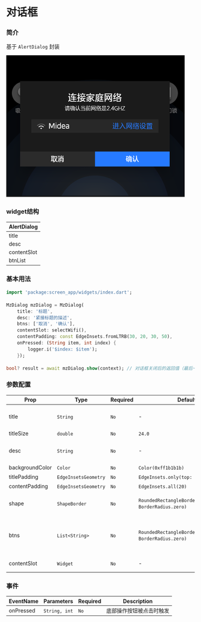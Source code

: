 # 对话框

### 简介
基于 `AlertDialog` 封装  

![示例](./imgs/dialog.png)

### widget结构
AlertDialog|
-|
title|
desc|
contentSlot|
btnList|

### 基本用法

```dart
import 'package:screen_app/widgets/index.dart';

MzDialog mzDialog = MzDialog(
    title: '标题',
    desc: '紧接标题的描述',
    btns: ['取消', '确认'],
    contentSlot: selectWifi(),
    contentPadding: const EdgeInsets.fromLTRB(30, 20, 30, 50),
    onPressed: (String item, int index) {
        logger.i('$index: $item');
    });

bool? result = await mzDialog.show(context); // 对话框关闭后的返回值（最后一个按钮返回 `true`，其余 `false`）
```

### 参数配置
| Prop | Type | Required | Default | Description |
|------|------|----------|---------|-------------|
| title | `String` |`No`| - | 标题，超出长度则截断并显示...|
| titleSize | `double` |`No`| `24.0` | 标题字号 |
| desc | `String` |`No`| - | 描述，超出长度则截断并显示...|
| backgroundColor | `Color` |`No`| `Color(0xff1b1b1b)` | 背景颜色 |
| titlePadding | `EdgeInsetsGeometry` |`No`| `EdgeInsets.only(top: 30)` | 标题边距 |
| contentPadding | `EdgeInsetsGeometry` |`No`| `EdgeInsets.all(20)` | 内容边距 |
| shape | `ShapeBorder` |`No`| `RoundedRectangleBorder(borderRadius: BorderRadius.zero)` | 边框样式定义（默认无圆角） |
| btns | `List<String>` |`No`| `RoundedRectangleBorder(borderRadius: BorderRadius.zero)` | 底部操作按钮列表（最后一个按钮使用选中样式） |
| contentSlot | `Widget` |`No`| - | 内容区域插槽 |


### 事件
| EventName | Parameters | Required |  Description |
|------|------|----------|--------------|
| onPressed | `String, int` | `No` | 底部操作按钮被点击时触发 |
